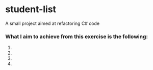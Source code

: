 # student-list
A small project aimed at refactoring C# code

### What I aim to achieve from this exercise is the following:
1.
2.
3.
4.
